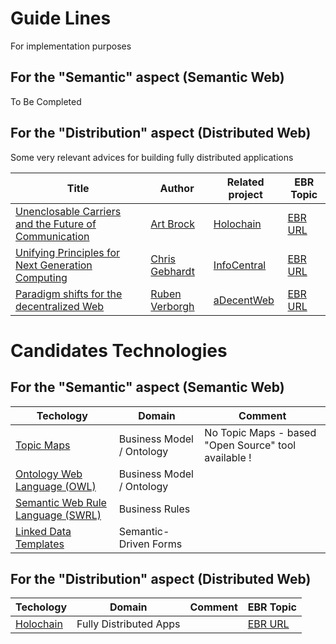 Guide Lines
==
For implementation purposes

For the "Semantic" aspect (Semantic Web)
-
To Be Completed

For the "Distribution" aspect (Distributed Web)
-

Some very relevant advices for building fully distributed applications

<table>
    <thead>
        <tr>
            <th>Title</th>
            <th>Author</th>
            <th>Related project</th>
            <th>EBR Topic</th>
        </tr>
    </thead>
    <tbody>
        <tr>
            <td><a href="https://medium.com/holochain/unenclosable-carriers-and-the-future-of-communication-4ac6045ac894">Unenclosable Carriers and the Future of Communication</a></td>
            <td><a href="https://twitter.com/artbrock">Art Brock</a></td>
            <td><a href="https://holochain.org/">Holochain</a></td></td>
            <td><a href="https://www.topincs.com/EntangledBootstrap/2232">EBR URL</a></td>
        </tr>
        <tr>
            <td><a href="https://infocentral.org/drafts/PrinciplesDraft.html#use-only-hash-based-identity-and-referencing-for-persistent-data">Unifying Principles for Next Generation Computing</a></td>
            <td><a href="https://twitter.com/ChrisGebhardtIC">Chris Gebhardt</a></td>
            <td><a href="https://infocentral.org/">InfoCentral</a></td>
            <td><a href="https://www.topincs.com/EntangledBootstrap/1322">EBR URL</a></td>
        </tr>
        <tr>
            <td><a href="https://ruben.verborgh.org/blog/2017/12/20/paradigm-shifts-for-the-decentralized-web/">Paradigm shifts for the decentralized Web</a></td>
            <td><a href="https://twitter.com/RubenVerborgh">Ruben Verborgh</a></td>
            <td><a href="https://adecentweb.org/">aDecentWeb</a></td>
            <td><a href="https://www.topincs.com/EntangledBootstrap/2233">EBR URL</a></td>
        </tr>
    </tbody>
</table>

Candidates Technologies
==

For the "Semantic" aspect (Semantic Web)
-

<table>
    <thead>
        <tr>
            <th>Techology</th>
            <th>Domain</th>
            <th>Comment</th>
        </tr>
    </thead>
    <tbody>
        <tr>
            <td><a href="https://en.wikipedia.org/wiki/Topic_map">Topic Maps</a></td>
            <td>Business Model / Ontology</td>
            <td>No Topic Maps - based "Open Source" tool available !</td>
        </tr>
        <tr>
            <td><a href="https://www.w3.org/OWL/">Ontology Web Language (OWL)</a></td>
            <td>Business Model / Ontology</td>
            <td></td>
        </tr>
        <tr>
            <td><a href="https://www.w3.org/Submission/SWRL/">Semantic Web Rule Language  (SWRL)</a></td>
            <td>Business Rules</td>
            <td></td>
        </tr>
        <tr>
            <td><a href="https://github.com/AtomGraph/Linked-Data-Templates">Linked Data Templates</a></td>
            <td>Semantic-Driven Forms</td>
            <td></td>
        </tr>
    </tbody>
</table>


For the "Distribution" aspect (Distributed Web)
-
<table>
    <thead>
        <tr>
            <th>Techology</th>
            <th>Domain</th>
            <th>Comment</th>
            <th>EBR Topic</th>
        </tr>
    </thead>
    <tbody>
        <tr>
            <td><a href="https://holochain.org/">Holochain</a></td>
            <td>Fully Distributed Apps</td>
            <td></td>
            <td><a href="https://www.topincs.com/EntangledBootstrap/1440">EBR URL</a></td>
        </tr>
    </tbody>
</table>
